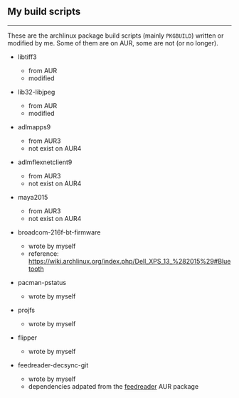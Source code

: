 ## My build scripts ##
  - - -

These are the archlinux package build scripts (mainly `PKGBUILD`) written or modified by me.
Some of them are on AUR, some are not (or no longer).

* libtiff3
  * from AUR
  * modified

* lib32-libjpeg
  * from AUR
  * modified

* adlmapps9
  * from AUR3
  * not exist on AUR4

* adlmflexnetclient9
  * from AUR3
  * not exist on AUR4

* maya2015
  * from AUR3
  * not exist on AUR4

* broadcom-216f-bt-firmware
  * wrote by myself
  * reference: https://wiki.archlinux.org/index.php/Dell_XPS_13_%282015%29#Bluetooth

* pacman-pstatus
  * wrote by myself

* projfs
  * wrote by myself

* flipper
  * wrote by myself

* feedreader-decsync-git
  * wrote by myself
  * dependencies adpated from the [feedreader](https://aur.archlinux.org/packages/feedreader) AUR package

